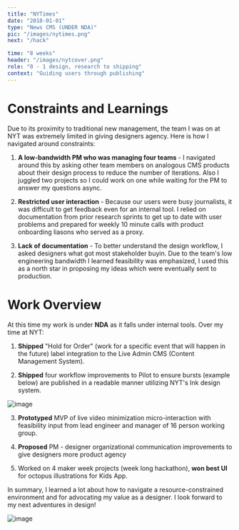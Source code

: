 ```yaml
---
title: "NYTimes"
date: "2018-01-01"
type: "News CMS (UNDER NDA)"
pic: "/images/nytimes.png"
next: "/hack"

time: "8 weeks"
header: "/images/nytcover.png"
role: "0 - 1 design, research to shipping"
context: "Guiding users through publishing"
---
```


# Constraints and Learnings

Due to its proximity to traditional new management, the team I was on at NYT was extremely limited in giving designers agency. Here is how I navigated around constraints:

1. **A low-bandwidth PM who was managing four teams** - I navigated around this by asking other team members on analogous CMS products about their design process to reduce the number of iterations. Also I juggled two projects so I could work on one while waiting for the PM to answer my questions async.

2. **Restricted user interaction** - Because our users were busy journalists, it was difficult to get feedback even for an internal tool. I relied on documentation from prior research sprints to get up to date with user problems and prepared for weekly 10 minute calls with product onboarding liasons who served as a proxy.

3. **Lack of documentation** - To better understand the design workflow, I asked designers what got most stakeholder buyin. Due to the team's low engineering bandwidth I learned feasibility was emphasized, I used this as a north star in proposing my ideas which were eventually sent to production.

# Work Overview

At this time my work is under **NDA** as it falls under internal tools. Over my time at NYT:

1. **Shipped** "Hold for Order" (work for a specific event that will happen in the future) label integration to the Live Admin CMS (Content Management System).

2. **Shipped** four workflow improvements to Pilot to ensure bursts (example below) are published in a readable manner utilizing NYT's Ink design system.

![image](images/nyt/burst.png)

3. **Prototyped** MVP of live video minimization micro-interaction with feasibility input from lead engineer and manager of 16 person working group.

4. **Proposed** PM - designer organizational communication improvements to give designers more product agency

5. Worked on 4 maker week projects (week long hackathon), **won best UI** for octopus illustrations for Kids App.

In summary, I learned a lot about how to navigate a resource-constrained environment and for advocating my value as a designer. I look forward to my next adventures in design!

![image](images/nyt/thanks.png)

